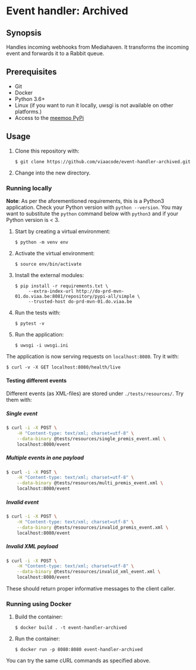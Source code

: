 # Event handler: Archived

## Synopsis

Handles incoming webhooks from Mediahaven. It transforms the incoming event and
forwards it to a Rabbit queue.

## Prerequisites

- Git
- Docker
- Python 3.6+
- Linux (if you want to run it locally, uwsgi is not available on other
  platforms.)
- Access to the [meemoo PyPi](http://do-prd-mvn-01.do.viaa.be:8081)

## Usage

1. Clone this repository with:

   `$ git clone https://github.com/viaacode/event-handler-archived.git`

2. Change into the new directory.

### Running locally

**Note**: As per the aforementioned requirements, this is a Python3
application. Check your Python version with `python --version`. You may want to
substitute the `python` command below with `python3` and if your Python version
is < 3.

1. Start by creating a virtual environment:

   `$ python -m venv env`

2. Activate the virtual environment:

    `$ source env/bin/activate`

3. Install the external modules:

   ```
   $ pip install -r requirements.txt \
        --extra-index-url http://do-prd-mvn-01.do.viaa.be:8081/repository/pypi-all/simple \
        --trusted-host do-prd-mvn-01.do.viaa.be
   ```

4. Run the tests with:

    `$ pytest -v`

5. Run the application:

   `$ uwsgi -i uwsgi.ini`

The application is now serving requests on `localhost:8080`. Try it with:

```
$ curl -v -X GET localhost:8080/health/live
```

#### Testing different events

Different events (as XML-files) are stored under `./tests/resources/`. Try them with:

##### Single event

```bash
$ curl -i -X POST \
    -H "Content-type: text/xml; charset=utf-8" \
    --data-binary @tests/resources/single_premis_event.xml \
    localhost:8080/event
```

##### Multiple events in one payload

```bash
$ curl -i -X POST \
    -H "Content-type: text/xml; charset=utf-8" \
    --data-binary @tests/resources/multi_premis_event.xml \
    localhost:8080/event
```

##### Invalid event

```bash
$ curl -i -X POST \
    -H "Content-type: text/xml; charset=utf-8" \
    --data-binary @tests/resources/invalid_premis_event.xml \
    localhost:8080/event
```

##### Invalid XML payload

```bash
$ curl -i -X POST \
    -H "Content-type: text/xml; charset=utf-8" \
    --data-binary @tests/resources/invalid_xml_event.xml \
    localhost:8080/event
```

These should return proper informative messages to the client caller.


### Running using Docker

1. Build the container:

   `$ docker build . -t event-handler-archived`

2. Run the container:

   `$ docker run -p 8080:8080 event-handler-archived`

You can try the same cURL commands as specified above.
